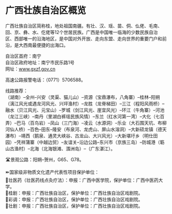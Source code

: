 # 广西壮族自治区概览  
广西壮族自治区简称桂，地处祖国南疆。有壮、汉、瑶、苗、侗、仫佬、毛南、回、京、彝、水、仡佬等12个世居民族。广西是中国唯一临海的少数民族自治区、西部唯一的沿海地区，是中国对外开放、走向东盟、走向世界的重要门户和前沿，是大西南最便捷的出海口。  

自治区首府：南宁  
自治区政府地址：南宁市民乐路1号  
网址：www.gxzf.gov.cn  
  
高速公路报警电话：（0771）5706588。  

线路推荐：  
（湖南）–全州–兴安（灵渠、猫儿山）–资源（宝鼎瀑布，八角寨）–桂林–阳朔（漓江风光或遇龙河风光、兴坪渔村）–龙胜（龙脊梯田）–三江（程阳风雨桥）–融水（贝江风光、元宝山）–罗城（剑江风光、崖宜风光）–环江（牛角寨）–河池（龙江三峡）–南丹（里湖白裤瑶民族风情）–东兰（红水河第一湾）–大化（七百弄）–巴马（百鸟岩）–凤山（三门海）–凌云（水源洞）–乐业（大石围天坑、布柳河仙人桥）–百色–田东–隆安（布泉河、龙虎山、屏山水溶洞）–大新硕龙镇（德天瀑布）–靖西（鹅泉、通灵大峡谷、古龙山、大兴风光）–大新堪圩乡（明仕田园）–凭祥蒲寨（中越边贸）–友谊关–沿边公路–东兴市（京族三岛）–防城港（簕山古渔村）–北海（北海银滩、涠洲岛）–（广东湛江）。  

🛣️景观公路：阳朔–贺州，G65、G78。    
  
⏩国家级非物质文化遗产代表性项目保护单位：  
🔸壮医药（壮医药线点灸疗法）：申报：广西中医学院，保护单位：广西中医药大学。  
🔸桂剧：申报：广西壮族自治区，保护单位：广西壮族自治区戏剧院。  
🔸彩调：申报：广西壮族自治区，保护单位：广西壮族自治区戏剧院。  
🔸壮剧：申报：广西壮族自治区，保护单位：广西壮族自治区戏剧院。  